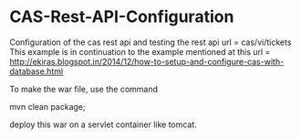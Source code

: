 CAS-Rest-API-Configuration
==========================
Configuration of the cas rest api and testing the rest api url = cas/vi/tickets
This example is in continuation to the example mentioned at this url = http://ekiras.blogspot.in/2014/12/how-to-setup-and-configure-cas-with-database.html

To make the war file, use the command

mvn clean package;

deploy this war on a servlet container like tomcat.
